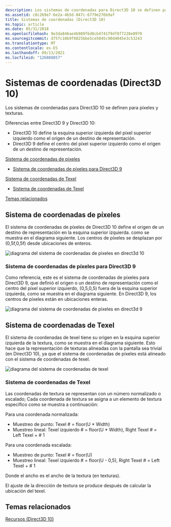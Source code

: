 ```yaml
---
description: Los sistemas de coordenadas para Direct3D 10 se definen para píxeles y texturas.
ms.assetid: c8c269e7-6e2a-4b5d-847c-6779e276b9af
title: Sistemas de coordenadas (Direct3D 10)
ms.topic: article
ms.date: 05/31/2018
ms.openlocfilehash: 9e3da846ae4b989f6d8cb4741f9df8f7228e8970
ms.sourcegitcommit: d75fc10b9f0825bbe5ce5045c90d4045e3c53243
ms.translationtype: MT
ms.contentlocale: es-ES
ms.lasthandoff: 09/13/2021
ms.locfileid: "126888857"
---
```

# <a name="coordinate-systems-direct3d-10"></a>Sistemas de coordenadas (Direct3D 10)

Los sistemas de coordenadas para Direct3D 10 se definen para píxeles y texturas.



Diferencias entre Direct3D 9 y Direct3D 10:

- Direct3D 10 define la esquina superior izquierda del píxel superior izquierdo como el origen de un destino de representación.
- Direct3D 9 define el centro del píxel superior izquierdo como el origen de un destino de representación.



 

[Sistema de coordenadas de píxeles](#pixel-coordinate-system)
- [Sistema de coordenadas de píxeles para Direct3D 9](#pixel-coordinate-system-for-direct3d-9)

[Sistema de coordenadas de Texel](#texel-coordinate-system)
- [Sistema de coordenadas de Texel](#texel-coordinate-system)

[Temas relacionados](#related-topics)

## <a name="pixel-coordinate-system"></a>Sistema de coordenadas de píxeles

El sistema de coordenadas de píxeles de Direct3D 10 define el origen de un destino de representación en la esquina superior izquierda. como se muestra en el diagrama siguiente. Los centros de píxeles se desplazan por (0,5f,0,5f) desde ubicaciones de enteros.

![diagrama del sistema de coordenadas de píxeles en direct3d 10](images/d3d10-coordspix10.png)

### <a name="pixel-coordinate-system-for-direct3d-9"></a>Sistema de coordenadas de píxeles para Direct3D 9

Como referencia, este es el sistema de coordenadas de píxeles para Direct3D 9, que definió el origen o un destino de representación como el centro del píxel superior izquierdo, (0,5,0,5) fuera de la esquina superior izquierda, como se muestra en el diagrama siguiente. En Direct3D 9, los centros de píxeles están en ubicaciones enteras.

![diagrama del sistema de coordenadas de píxeles en direct3d 9](images/d3d10-coordspix9.png)

## <a name="texel-coordinate-system"></a>Sistema de coordenadas de Texel

El sistema de coordenadas de texel tiene su origen en la esquina superior izquierda de la textura, como se muestra en el diagrama siguiente. Esto hace que la representación de texturas alineadas con la pantalla sea trivial (en Direct3D 10), ya que el sistema de coordenadas de píxeles está alineado con el sistema de coordenadas de texel.

![diagrama del sistema de coordenadas de texel](images/d3d10-coordstex10.png)

### <a name="texel-coordinate-system"></a>Sistema de coordenadas de Texel

Las coordenadas de textura se representan con un número normalizado o escalado; Cada coordenada de textura se asigna a un elemento de textura específico como se muestra a continuación:

Para una coordenada normalizada:

-   Muestreo de punto: Texel \# = floor(U \* Width)
-   Muestreo lineal: Texel izquierdo \# = floor(U \* Width), Right Texel \# = Left Texel + \# 1

Para una coordenada escalada:

-   Muestreo de punto: Texel \# = floor(U)
-   Muestreo lineal: Texel izquierdo \# = floor(U - 0,5), Right Texel \# = Left Texel + \# 1

Donde el ancho es el ancho de la textura (en texturas).

El ajuste de la dirección de textura se produce después de calcular la ubicación del texel.

## <a name="related-topics"></a>Temas relacionados

<dl> <dt>

[Recursos (Direct3D 10)](d3d10-graphics-programming-guide-resources.md)
</dt> </dl>

 

 




